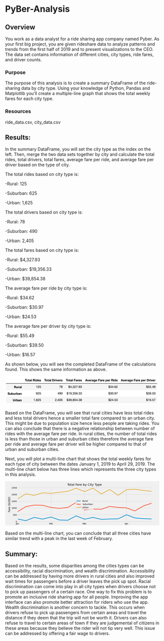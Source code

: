 # PyBer-Analysis
## Overview 
You work as a data analyst for a ride sharing app company named Pyber. As your first big project, you are given rideshare data to analyze patterns and trends from the first half of 2019 and to present visualizations to the CEO. The data set contains information of different cities, city types, ride fares, and driver counts. 

### Purpose
The purpose of this analysis is to create a summary DataFrame of the ride-sharing data by city type. Using your knowledge of Python, Pandas and Matplotlib you’ll create a multiple-line graph that shows the total weekly fares for each city type.

### Resources
ride_data.csv, city_data.csv

## Results: 

In the summary DataFrame, you will set the city type as the index on the left. Then, merge the two data sets together by city and calculate the total rides, total drivers, total fares, average fare per ride, and average fare per driver based on the type of city. 

The total rides based on city type is:

  -Rural: 125

  -Suburban: 625

  -Urban: 1,625
  
The total drivers based on city type is:

  -Rural: 78
  
  -Suburban: 490 
  
  -Urban: 2,405
  
The total fares based on city type is:

  -Rural: $4,327.93
  
  -Suburban: $19,356.33
  
  -Urban: $39,854.38
  
The average fare per ride by city type is:

  -Rural: $34.62
  
  -Suburban: $30.97
  
  -Urban: $24.53
 
The average fare per driver by city type is:

  -Rural: $55.49
  
  -Suburban: $39.50
  
  -Urban: $16.57
  
As shown below, you will see the completed DataFrame of the calculations found. This shows the same information as above. 

![Pyber summary DataFrame](https://github.com/sydney-chen95/PyBer-Analysis/blob/main/analysis/Pyber%20summary%20DataFrame.png?raw=true)

Based on the DataFrame, you will see that rural cities have less total rides and less total drivers hence a smaller total fare compared to an urban city. This might be due to population size hence less people are taking rides. You can also conclude that there is a negative relationship between number of rides with the average fare per ride. In rural cities, the number of total rides is less than those in urban and suburban cities therefore the average fare per ride and average fare per driver will be higher compared to that of urban and suburban cities.

Next, you will plot a multi-line chart that shows the total weekly fares for each type of city between the dates January 1, 2019 to April 29, 2019. The multi-line chart below has three lines which represents the three city types in this analysis. 

![PyBer_fare_summary](https://github.com/sydney-chen95/PyBer-Analysis/blob/main/analysis/PyBer_fare_summary.png?raw=true)


Based on the multi-line chart, you can conclude that all three cities have similar trend with a peak in the last week of February. 

## Summary: 

Based on the results, some disparities among the cities types can be accessibility, racial discrimination, and wealth discrimination. Accessibility can be addressed by having more drivers in rural cities and also improved wait times for passengers before a driver leaves the pick up spot. Racial discrimination can come into play in all city types when drivers choose not to pick up passengers of a certain race. One way to fix this problem is to promote an inclusive ride sharing app for all people. Improving the app interface can also promote better attraction for riders who use the app. Wealth discrimination is another concern to tackle. This occurs when drivers refuse to pick up passengers from certain areas and travel the distance if they deem that the trip will not be worth it. Drivers can also refuse to travel to certain areas of town if they are judgemental of citizens in these areas because they believe the rider will not tip very well. This issue can be addressed by offering a fair wage to drivers.  

